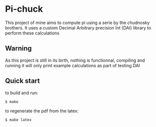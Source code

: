 # Pi-chuck
This project of mine aims to compute pi using a serie by the chudnosky brothers.
It uses a custom Decimal Arbitrary precision Int (DAI) library to perform these calculations

## Warning
As this project is still in its birth, nothing is functionnal, compiling and running it will only print example calculations as part of testing DAI

## Quick start
to build and run:
```
$ make
```
to regenerate the pdf from the latex:
```
$ make latex
```